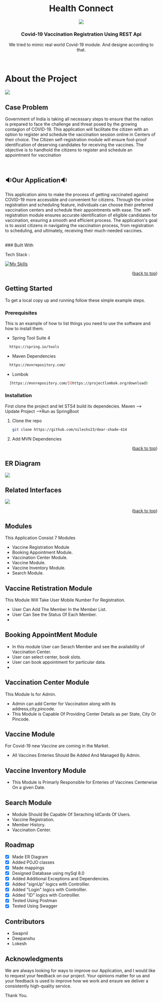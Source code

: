 <a name="readme-top"></a> 


  <h1 align="center">Health Connect</h1>
<div  align="center" ><img src = "https://user-images.githubusercontent.com/58816804/236993158-8f2d8b7f-d0cc-4424-98eb-6cab0106c983.jpg"/></div>


  <h3 align="center">Covid-19 Vaccination Registration Using REST Api</h3>
<p align="center">We tried to mimic real world Covid-19 module. And designe according to that.</p>

</br>
<h1>About the Project</h1>
<img src = "https://user-images.githubusercontent.com/58816804/237005313-b1c19c5a-eacf-4d8f-ad42-4d2f37be0e12.jpg"/>

<h2>Case Problem</h2>
<p>Government of India is taking all necessary steps to ensure that the nation is prepared to face the challenge and threat posed by the growing contagion of COVID-19.
This application will facilitate the citizen with an option to register and schedule the vaccination session online in Centers of their choice. The Citizen self-registration module will ensure fool-proof identification of deserving candidates for receiving the vaccines.
The objective is to handhold the citizens to register and schedule an appointment for vaccination 
</p>


<br/>

<h2>🔉Our Application🔉</h2>
<p>
  This application aims to make the process of getting vaccinated against COVID-19 more accessible and convenient for citizens. Through the online registration and scheduling feature, individuals can choose their preferred vaccination centers and schedule their appointments with ease. The self-registration module ensures accurate identification of eligible candidates for vaccination, ensuring a smooth and efficient process. The application's goal is to assist citizens in navigating the vaccination process, from registration to scheduling, and ultimately, receiving their much-needed vaccines.
</p>

<br/>
### Built With

Tech Stack :

[![My Skills](https://skillicons.dev/icons?i=java,spring,maven,mysql,github,postman,hibernate,html,vscode&theme=light)](https://skillicons.dev)
<p align="right">(<a href="#readme-top">back to top</a>)</p>


<!-- GETTING STARTED -->
## Getting Started

To get a local copy up and running follow these simple example steps.

### Prerequisites

This is an example of how to list things you need to use the software and how to install them.
  
  * Spring Tool Suite 4

 ```sh
   https://spring.io/tools
   ```
  
   * Maven Dependencies

 ```sh
   https://mvnrepository.com/
   ```
   
   * Lombok

 ```sh
   [https://mvnrepository.com/](https://projectlombok.org/download)
   ```

### Installation

First clone the project and let STS4 build its dependecies. Maven --> Update Project -->Run as SpringBoot

1. Clone the repo
   ```sh
   git clone https://github.com/nileshs23/dear-shade-414
   ```
2. Add MVN Dependencies

<p align="right">(<a href="#readme-top">back to top</a>)</p>

<h2>ER Diagram</h2>
<img src = "https://user-images.githubusercontent.com/58816804/237027318-c2b00d15-c863-42ff-8cba-a2d5cd588c5a.png"/>

<h2>Related Interfaces</h2>
<img  src ="https://user-images.githubusercontent.com/58816804/237030373-09c1e1b7-9e9e-4b79-9481-150c7c35f518.jpeg"/>

<p align="right">(<a href="#readme-top">back to top</a>)</p>

<!-- USAGE EXAMPLES -->
## Modules
This Application Consist 7 Modules

- Vaccine Registration Module
- Booking Appointment Module.
- Vaccination Center Module.
- Vaccine Module.
- Vaccine Inventory Module.
- Search Module.

## Vaccine Retistration Module
This Module Will Take User Mobile Number For Registration.

- User Can Add The Member In the Member List.
- User Can See the Status Of Each Member.
- 
## Booking AppointMent Module
- In this module User can Serach Member and see the availability of Vaccination Center.
- User can select center, book slots.
- User can book appointment for particular data.
- 
## Vaccination Center Module
 This Module Is for Admin.

- Admin can add Center for Vaccination along with its address,city,pincode.
- This Module is Capable Of Providing Center Details as per State, City Or Pincode.
 
## Vaccine Module
For Covid-19 new Vaccine are coming in the Market.
- All Vaccines Enteries Should Be Added And Managed By Admin.

## Vaccine Inventory Module
- This Module is Primarly Responsible for Enteries of Vaccines Centerwise On a given Date.

## Search Module
- Module Should Be Capable Of Seraching IdCards Of Users.
- Vaccine Registration.
- Member History.
- Vaccination Center.


## Roadmap
 - [x] Made ER Diagram
 - [x] Added POJO classes
 - [x] Made mappings
 - [x] Designed Database using mySql 8.0
 - [x] Added Additional Exceptions and Dependencies.
 - [x] Added "signUp" logics with Controlller.
 - [x] Added "Login" logics with Controlller.
 - [x] Added "ID" logics with Controlller.
 - [x] Tested Using Postman
 - [x] Tested Using Swagger
 
 ## Contributors
 - Swapnil
 - Deepanshu
 - Lokesh
 
## Acknowledgments
We are always looking for ways to improve our Application, and I would like to request your feedback on our project. Your opinions matter for us and your feedback is used to improve how we work and ensure we deliver a consistently high-quality service.

Thank You.


 
